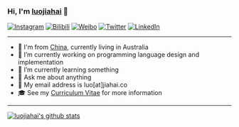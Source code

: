 ### Hi, I'm [luojiahai](https://luojiahai.com) 👋

[![Instagram](https://img.shields.io/badge/-Instagram-black?style=flat-square&logo=instagram&logoColor=white)](https://instagram.com/luojiahai/)
[![Bilibili](https://img.shields.io/badge/-Bilibili-FB7299?style=flat-square&logo=bilibili&logoColor=white)](https://space.bilibili.com/866961/)
[![Weibo](https://img.shields.io/badge/-Weibo-eb7350?style=flat-square&logo=sina-weibo&logoColor=white)](https://weibo.com/1952554453/)
[![Twitter](https://img.shields.io/badge/-Twitter-1da1f2?style=flat-square&logo=twitter&logoColor=white)](https://twitter.com/luojiahai)
[![LinkedIn](https://img.shields.io/badge/-LinkedIn-0073b1?style=flat-square&logo=linkedin&logoColor=white)](https://linkedin.com/in/luojiahai/)

---

- 👶 I'm from [China](https://ditu.amap.com/place/B0FFF9IT5H), currently living in Australia
- 🔭 I’m currently working on programming language design and implementation
- 🌱 I’m currently learning something
- 💬 Ask me about anything
- 📧 My email address is luo[at]jiahai.co
- 🎓 See my [Curriculum Vitae](https://luojiahai.com/cv/) for more information

<!--
**luojiahai/luojiahai** is a ✨ _special_ ✨ repository because its `README.md` (this file) appears on your GitHub profile.

Here are some ideas to get you started:

- 🔭 I’m currently working on ...
- 🌱 I’m currently learning ...
- 👯 I’m looking to collaborate on ...
- 🤔 I’m looking for help with ...
- 💬 Ask me about ...
- 📫 How to reach me: ...
- 😄 Pronouns: ...
- ⚡ Fun fact: ...
-->

<!-- 
</br>

![Git](https://img.shields.io/badge/-Git-f14e32?style=flat-square&logo=git&logoColor=white)
![Python](http://img.shields.io/badge/-Python-2b5b84?style=flat-square&logo=python&logoColor=white)
![Java](https://img.shields.io/badge/-Java-ff0000?style=flat-square&logo=java&logoColor=white)
![JavaScript](https://img.shields.io/badge/-JavaScript-F7DF1C?style=flat-square&logo=javascript&logoColor=black)
![C#](https://img.shields.io/badge/-C%23-purple?style=flat-square&logo=c-sharp&logoColor=white)
![.NET](https://img.shields.io/badge/-.NET-512bd4?style=flat-square&logo=.net&logoColor=white)
![Microsoft Azure](https://img.shields.io/badge/-Azure-0078d4?style=flat-square&logo=microsoft-azure&logoColor=white)
![Amazon Web Services](https://img.shields.io/badge/-AWS-ec7211?style=flat-square&logo=amazon&logoColor=white)
![Docker](https://img.shields.io/badge/-Docker-007bff?style=flat-square&logo=docker&logoColor=white)
![Node.js](https://img.shields.io/badge/-Node.js-43853d?style=flat-square&logo=Node.js&logoColor=white)
![React](https://img.shields.io/badge/-React-61dafb?style=flat-square&logo=react&labelColor=282c34)
![LaTeX](https://img.shields.io/badge/-LaTeX-008080?style=flat-square&logo=latex&logoColor=white) 
-->

---

[![luojiahai's github stats](https://github-readme-stats.vercel.app/api?username=luojiahai&theme=github_dark&show_icons=true&border_radius=0&locale=cn)](https://github.com/luojiahai/)
